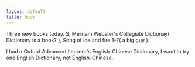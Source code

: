 ```yaml
---
layout: default
title: book
---
```


Three new books today. S, Merriam Webster's Collegiate Dictionay( Dictionary is a book? ), Song of ice and fire 1-7( a big guy ).

I had a Oxford Advanced Learner's English-Chinese Dictionary, I want to try one English Dictionary, not English-Chinese.